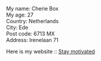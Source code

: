 
My name: Cherie Box  
 My age: 27  
 Country: Netherlands  
 City: Ede   
 Post code: 6713 MX  
 Address: Irenelaan 71  
   
 Here is my website :: [Stay motivated](http://fitnessmotivation.info) 
